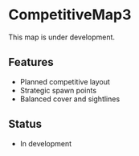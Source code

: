 # CompetitiveMap3

This map is under development.

## Features
- Planned competitive layout
- Strategic spawn points
- Balanced cover and sightlines

## Status
- In development
